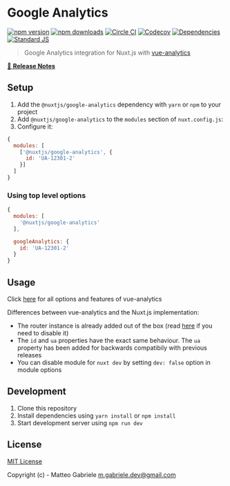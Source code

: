 # Google Analytics

[![npm version][npm-version-src]][npm-version-href]
[![npm downloads][npm-downloads-src]][npm-downloads-href]
[![Circle CI][circle-ci-src]][circle-ci-href]
[![Codecov][codecov-src]][codecov-href]
[![Dependencies][david-dm-src]][david-dm-href]
[![Standard JS][standard-js-src]][standard-js-href]

> Google Analytics integration for Nuxt.js with [vue-analytics](https://github.com/MatteoGabriele/vue-analytics)

[📖 **Release Notes**](./CHANGELOG.md)

## Setup

1. Add the `@nuxtjs/google-analytics` dependency with `yarn` or `npm` to your project
2. Add `@nuxtjs/google-analytics` to the `modules` section of `nuxt.config.js`:
3. Configure it:

```js
{
  modules: [
    ['@nuxtjs/google-analytics', {
      id: 'UA-12301-2'
    }]
  ]
}
```

### Using top level options

```js
{
  modules: [
    '@nuxtjs/google-analytics'
  ],

  googleAnalytics: {
    id: 'UA-12301-2'
  }
}
```

## Usage

Click [here](https://matteogabriele.gitbooks.io/vue-analytics/content/) for all options and features of vue-analytics

Differences between vue-analytics and the Nuxt.js implementation:

- The router instance is already added out of the box (read [here](https://github.com/MatteoGabriele/vue-analytics/blob/master/docs/page-tracking.md#disable-page-auto-tracking) if you need to disable it)
- The `id` and `ua` properties have the exact same behaviour. The `ua` property has been added for backwards compatibily with previous releases
- You can disable module for `nuxt dev` by setting `dev: false` option in module options

## Development

1. Clone this repository
2. Install dependencies using `yarn install` or `npm install`
3. Start development server using `npm run dev`

## License

[MIT License](./LICENSE)

Copyright (c) - Matteo Gabriele <m.gabriele.dev@gmail.com>

<!-- Badges -->
[npm-version-src]: https://img.shields.io/npm/dt/@nuxtjs/google-analytics.svg?style=flat-square
[npm-version-href]: https://npmjs.com/package/@nuxtjs/google-analytics
[npm-downloads-src]: https://img.shields.io/npm/v/@nuxtjs/google-analytics/latest.svg?style=flat-square
[npm-downloads-href]: https://npmjs.com/package/@nuxtjs/google-analytics
[circle-ci-src]: https://img.shields.io/circleci/project/github/nuxt-community/analytics-module.svg?style=flat-square
[circle-ci-href]: https://circleci.com/gh/nuxt-community/analytics-module
[codecov-src]: https://img.shields.io/codecov/c/github/nuxt-community/analytics-module.svg?style=flat-square
[codecov-href]: https://codecov.io/gh/nuxt-community/analytics-module
[david-dm-src]: https://david-dm.org/nuxt-community/analytics-module/status.svg?style=flat-square
[david-dm-href]: https://david-dm.org/nuxt-community/analytics-module
[standard-js-src]: https://img.shields.io/badge/code_style-standard-brightgreen.svg?style=flat-square
[standard-js-href]: https://standardjs.com

